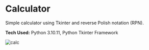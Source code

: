 # Calculator
Simple calculator using Tkinter and reverse Polish notation (RPN).

**Tech Used:** Python 3.10.11, Python Tkinter Framework

![calc](https://github.com/user-attachments/assets/495c2da8-36ff-4d9c-b112-fac9caba3bf5)

